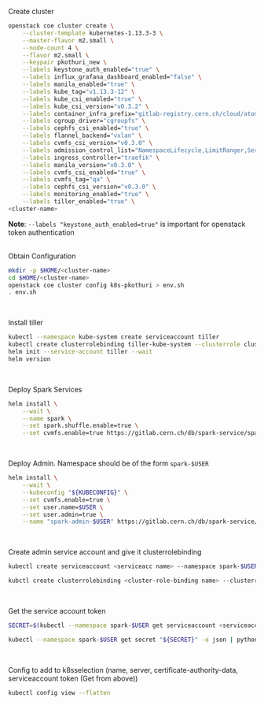 Create cluster
```bash
openstack coe cluster create \
    --cluster-template kubernetes-1.13.3-3 \
    --master-flavor m2.small \
    --node-count 4 \
    --flavor m2.small \
    --keypair pkothuri_new \
    --labels keystone_auth_enabled="true" \
    --labels influx_grafana_dashboard_enabled="false" \
    --labels manila_enabled="true" \
    --labels kube_tag="v1.13.3-12" \
    --labels kube_csi_enabled="true" \
    --labels kube_csi_version="v0.3.2" \
    --labels container_infra_prefix="gitlab-registry.cern.ch/cloud/atomic-system-containers/" \
    --labels cgroup_driver="cgroupfs" \
    --labels cephfs_csi_enabled="true" \
    --labels flannel_backend="vxlan" \
    --labels cvmfs_csi_version="v0.3.0" \
    --labels admission_control_list="NamespaceLifecycle,LimitRanger,ServiceAccount,DefaultStorageClass,DefaultTolerationSeconds,MutatingAdmissionWebhook,ValidatingAdmissionWebhook,ResourceQuota,Priority" \
    --labels ingress_controller="traefik" \
    --labels manila_version="v0.3.0" \
    --labels cvmfs_csi_enabled="true" \
    --labels cvmfs_tag="qa" \
    --labels cephfs_csi_version="v0.3.0" \
    --labels monitoring_enabled="true" \
    --labels tiller_enabled="true" \
<cluster-name>
```
**Note**: `--labels "keystone_auth_enabled=true"` is important for openstack token authentication
<br><br>

Obtain Configuration
```bash
mkdir -p $HOME/<cluster-name>
cd $HOME/<cluster-name>
openstack coe cluster config k8s-pkothuri > env.sh
. env.sh
```
<br>

Install tiller
```bash
kubectl --namespace kube-system create serviceaccount tiller
kubectl create clusterrolebinding tiller-kube-system --clusterrole cluster-admin --serviceaccount=kube-system:tiller
helm init --service-account tiller --wait
helm version
```
<br>

Deploy Spark Services
```bash
helm install \
    --wait \
    --name spark \
    --set spark.shuffle.enable=true \
    --set cvmfs.enable=true https://gitlab.cern.ch/db/spark-service/spark-service-charts/raw/master/cern-spark-services-1.0.0.tgz
```
<br>

Deploy Admin. Namespace should be of the form `spark-$USER`
```bash
helm install \
    --wait \
    --kubeconfig "${KUBECONFIG}" \
    --set cvmfs.enable=true \
    --set user.name=$USER \
    --set user.admin=true \
    --name "spark-admin-$USER" https://gitlab.cern.ch/db/spark-service/spark-service-charts/raw/spark_user_accounts/cern-spark-user-1.1.0.tgz
```
<br>

Create admin service account and give it clusterrolebinding
```bash
kubectl create serviceaccount <serviceacc name> --namespace spark-$USER

kubctl create clusterrolebinding <cluster-role-binding name> --clusterrole="cluster-admin" --serviceaccount="spark-$USER:<serviceacc name>"
```
<br>

Get the service account token
```bash
SECRET=$(kubectl --namespace spark-$USER get serviceaccount <serviceacc name> -o json | python -c 'import json,sys;obj=json.load(sys.stdin);print(obj["secrets"][0]["name"])')

kubectl --namespace spark-$USER get secret "${SECRET}" -o json | python -c 'import json,sys;obj=json.load(sys.stdin);print(obj["data"]["token"])' | base64 --decode
```
<br>

Config to add to k8sselection (name, server, certificate-authority-data, serviceaccount token (Get from above))
```bash
kubectl config view --flatten
```